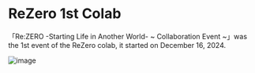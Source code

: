 # ReZero 1st Colab
「Re:ZERO -Starting Life in Another World- ~ Collaboration Event ~」was the 1st event of the ReZero colab, it started on December 16, 2024.

![image](https://github.com/user-attachments/assets/5f334d84-a48e-4caa-afbe-caacb22834fb)
